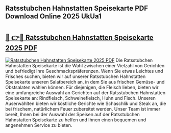 ## Ratsstubchen Hahnstatten Speisekarte PDF Download Online 2025 UkUa1

# <h2><a href="http://gc8aaw7.nevu.top/?p=Ratsstubchen+Hahnstatten+Speisekarte">🔗 👉🔴 Ratsstubchen Hahnstatten Speisekarte 2025 PDF</a></h2>

[![Ratsstubchen Hahnstatten Speisekarte 2025 PDF](https://i.imgur.com/dBaPXMq.png)](http://gc8aaw7.nevu.top/?p=Ratsstubchen+Hahnstatten+Speisekarte)
Die Ratsstubchen Hahnstatten Speisekarte ist die Wahl zwischen einer Vielzahl von Gerichten und befriedigt Ihre Geschmackspräferenzen. Wenn Sie etwas Leichtes und Frisches suchen, bieten wir auf unserer Ratsstubchen Hahnstatten Speisekarte unseren Salatbereich an, in dem Sie aus frischen Gemüse- und Obstsalaten wählen können. Für diejenigen, die Fleisch lieben, bieten wir eine umfangreiche Auswahl an Gerichten auf der Ratsstubchen Hahnstatten Speisekarte an: Rindfleisch, Schweinefleisch, Huhn und Fisch. Unseren Auserwählten bieten wir köstliche Gerichte wie Schaschlik und Steak an, die bei frischem, natürlichem Feuer zubereitet werden. Unser Team ist immer bereit, Ihnen bei der Auswahl der Speisen auf der Ratsstubchen Hahnstatten Speisekarte zu helfen und Ihnen einen bequemen und angenehmen Service zu bieten.
